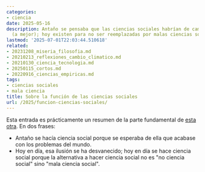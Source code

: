 ```yaml
---
categories:
- ciencia
date: 2025-05-16
description: Antaño se pensaba que las ciencias sociales habrían de cambiar el mundo
  (a mejor); hoy existen para no ser reemplazadas por malas ciencias sociales
lastmod: '2025-07-01T22:03:44.510618'
related:
- 20231208_miseria_filosofia.md
- 20210213_reflexiones_cambio_climatico.md
- 20210130_ciencia_tecnologia.md
- 20250115_cortos.md
- 20220916_ciencias_empiricas.md
tags:
- ciencias sociales
- mala ciencia
title: Sobre la función de las ciencias sociales
url: /2025/funcion-ciencias-sociales/
---
```


Esta entrada es prácticamente un resumen de la parte fundamental de
[esta otra](https://statmodeling.stat.columbia.edu/2021/03/12/the-social-sciences-are-useless-so-why-do-we-study-them-heres-a-good-reason/).
En dos frases:
- Antaño se hacía ciencia social porque se esperaba de ella que acabase con los problemas del mundo.
- Hoy en día, esa ilusión se ha desvanecido; hoy en día se hace ciencia social porque la alternativa a hacer ciencia social no es "no ciencia social" sino "mala ciencia social".